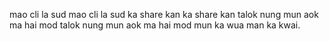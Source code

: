 mao cli la sud
mao cli la sud
ka share kan
ka share kan
talok nung mun aok ma hai mod
talok nung mun aok ma hai mod
mun ka wua
man ka kwai.
